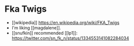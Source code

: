 # Fka Twigs

- [[wikipedia]] https://en.wikipedia.org/wiki/FKA_Twigs
- I'm liking [[magdalene]].
- [[snufkin]] recommended [[lp1]]: https://twitter.com/sn_fk_n/status/1334553141082284034


